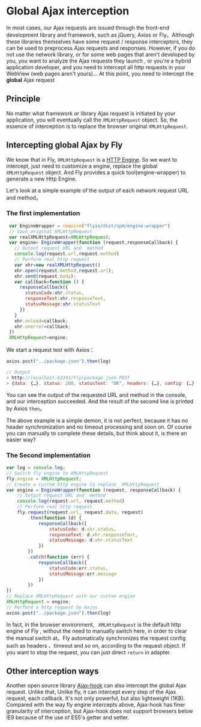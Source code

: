 # Global Ajax interception 

In most cases, our Ajax requests are issued through the front-end development library and framework, such as jQuery, Axios or Fly。Although these libraries themselves have some request / response  interceptors, they can be used to preprocess Ajax requests and responses. However, if you do not use the network library, or for some web pages that aren't developed by you, you want to analyze the Ajax requests they launch , or you're a hybrid application developer, and you need to intercept all http requests in your WebView (web pages aren't yours)... At this point, you need to intercept the **global** Ajax request

## Principle

No matter what framework or library Ajax request is initiated by your application, you will eventually call the `XMLHttpRequest` object. So, the essence of interception is to replace the browser original `XMLHttpRequest`.

## Intercepting global Ajax by Fly

We know that in Fly, `XMLHttpRequest` is a [HTTP Engine](#/doc/flyio-en/engine). So we want to intercept, just need to customize a engine, replace the global `XMLHttpRequest` object.  And Fly provides a quick tool(engine-wrapper) to generate a new Http Engine.

Let's look at a simple example of the output of each network request URL and method。

### The first implementation

```javascript
 var EngineWrapper = require("flyio/dist/npm/engine-wrapper")
 // Save original XMLHttpRequest
 var realXMLHttpRequest=XMLHttpRequest;
 var engine= EngineWrapper(function (request,responseCallback) {
   // Output request URL and  method
   console.log(request.url,request.method)
   // Perform real http request
   var xhr=new realXMLHttpRequest()
   xhr.open(request.method,request.url);
   xhr.send(request.body);
   var callback=function () {
     responseCallback({
       statusCode:xhr.status,
       responseText:xhr.responseText,
       statusMessage:xhr.statusText
     })
   }
   xhr.onload=callback;
   xhr.onerror=callback;
 })
 XMLHttpRequest=engine;
```

We start a request test with Axios：

```javascript
axios.post("../package.json").then(log)

// Output
> http://localhost:63341/Fly/package.json POST
> {data: {…}, status: 200, statusText: "OK", headers: {…}, config: {…}, …}
```

You can see the output of the requested URL and method in the console, and our interception succeeded. And the result of the second line is printed by Axios `then`。

The above example is a simple demon, it is not perfect, because it has no header synchronization and no timeout processing and soon on.  Of course  you can manually to complete these details, but think about it, is there an easier way?

### The Second implementation

```javascript
var log = console.log;
// Switch fly engine to XMLHttpRequest
fly.engine = XMLHttpRequest;
// Create a custom http engine to replace  XMLHttpRequest 
var engine = EngineWrapper(function (request, responseCallback) {
    // Output request URL and  method
    console.log(request.url, request.method)
    // Perform real http request
    fly.request(request.url, request.data, request)
        .then(function (d) {
            responseCallback({
                statusCode: d.xhr.status,
                responseText: d.xhr.responseText,
                statusMessage: d.xhr.statusText
            })
        })
        .catch(function (err) {
            responseCallback({
                statusCode:err.status,
                statusMessage:err.message
            })
        })
})
// Replace XMLHttpRequest with our custom engine
XMLHttpRequest = engine;
// Perform a http request by Axios
axios.post("../package.json").then(log)
```

In fact, in the browser environment, ` XMLHttpRequest` is the default http engine of Fly , without the need to manually switch here, in order to clear the manual switch at。Fly automatically synchronizes the request config such as headers 、timeout and so on, according to the request object. If you want to stop the request, you can just direct `return` in adapter.

## Other interception ways

Another open source library [Ajax-hook](https://github.com/wendux/Ajax-hook )  can also intercept the global Ajax request. Unlike that, Unlike fly, it can intercept every step of the Ajax request, each callback. It's not only powerful, but also lightweight (1KB). Compared with the way fly engine intercepts above, Ajax-hook has finer granularity of interception, but Ajax-hook does not support browsers below IE9 because of the use of ES5's getter and setter.
